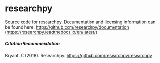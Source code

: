 # researchpy
Source code for researchpy. Documentation and licensing information can be found here: https://github.com/researchpy/documentation (https://researchpy.readthedocs.io/en/latest/)

##### Citation Recommendation
Bryant. C (2018). Researchpy. https://github.com/researchpy/researchpy
